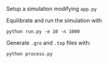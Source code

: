 Setup a simulation modifying `app.py`

Equilibrate and run the simulation with
```
python run.py -e 10 -n 1000

```

Generate `.gro` and `.top` files with:
```
python process.py

```



